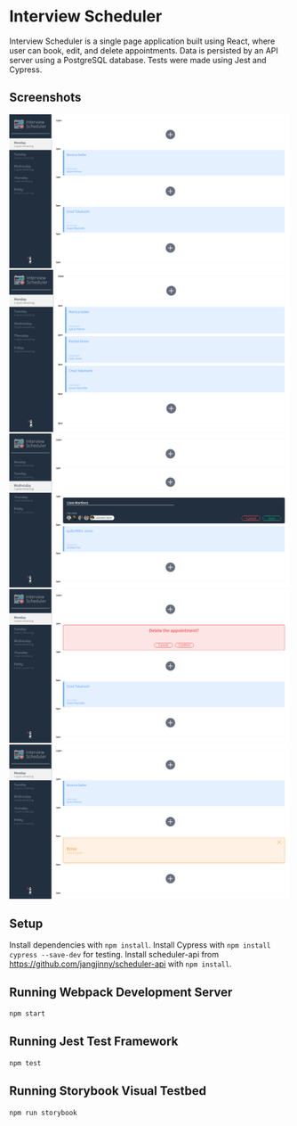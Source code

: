 # Interview Scheduler

Interview Scheduler is a single page application built using React, where user can book, edit, and delete appointments. Data is persisted by an API server using a PostgreSQL database. Tests were made using Jest and Cypress.

## Screenshots 

!['Homepage'](https://github.com/jangjinny/scheduler/blob/master/public/images/homepage.png?raw=true)
!['Add new appointments'](https://github.com/jangjinny/scheduler/blob/master/public/images/newApp.png?raw=true)
!['Edit existing appointments'](https://github.com/jangjinny/scheduler/blob/master/public/images/editBox.png?raw=true)
!['Confirm before deleting appointments'](https://github.com/jangjinny/scheduler/blob/master/public/images/deleteConfirm.png?raw=true)
!['Error message if appointment cannot be deleted'](https://github.com/jangjinny/scheduler/blob/master/public/images/ErrorDelete.png?raw=true)

## Setup

Install dependencies with `npm install`.
Install Cypress with `npm install cypress --save-dev` for testing.
Install scheduler-api from https://github.com/jangjinny/scheduler-api with `npm install`.

## Running Webpack Development Server

```sh
npm start
```

## Running Jest Test Framework

```sh
npm test
```

## Running Storybook Visual Testbed

```sh
npm run storybook
```
